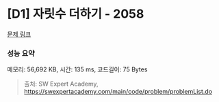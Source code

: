 # [D1] 자릿수 더하기 - 2058 

[문제 링크](https://swexpertacademy.com/main/code/problem/problemDetail.do?contestProbId=AV5QPRjqA10DFAUq) 

### 성능 요약

메모리: 56,692 KB, 시간: 135 ms, 코드길이: 75 Bytes



> 출처: SW Expert Academy, https://swexpertacademy.com/main/code/problem/problemList.do